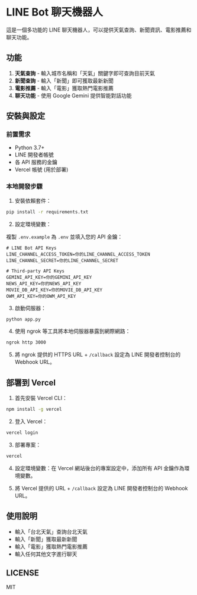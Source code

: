 # LINE Bot 聊天機器人

這是一個多功能的 LINE 聊天機器人，可以提供天氣查詢、新聞資訊、電影推薦和聊天功能。

## 功能

1. **天氣查詢** - 輸入城市名稱和「天氣」關鍵字即可查詢目前天氣
2. **新聞查詢** - 輸入「新聞」即可獲取最新新聞
3. **電影推薦** - 輸入「電影」獲取熱門電影推薦
4. **聊天功能** - 使用 Google Gemini 提供智能對話功能

## 安裝與設定

### 前置需求

- Python 3.7+
- LINE 開發者帳號
- 各 API 服務的金鑰
- Vercel 帳號 (用於部署)

### 本地開發步驟

1. 安裝依賴套件：

```bash
pip install -r requirements.txt
```

2. 設定環境變數：

複製 `.env.example` 為 `.env` 並填入您的 API 金鑰：

```
# LINE Bot API Keys
LINE_CHANNEL_ACCESS_TOKEN=你的LINE_CHANNEL_ACCESS_TOKEN
LINE_CHANNEL_SECRET=你的LINE_CHANNEL_SECRET

# Third-party API Keys
GEMINI_API_KEY=你的GEMINI_API_KEY
NEWS_API_KEY=你的NEWS_API_KEY
MOVIE_DB_API_KEY=你的MOVIE_DB_API_KEY
OWM_API_KEY=你的OWM_API_KEY
```

3. 啟動伺服器：

```bash
python app.py
```

4. 使用 ngrok 等工具將本地伺服器暴露到網際網路：

```bash
ngrok http 3000
```

5. 將 ngrok 提供的 HTTPS URL + `/callback` 設定為 LINE 開發者控制台的 Webhook URL。

## 部署到 Vercel

1. 首先安裝 Vercel CLI：

```bash
npm install -g vercel
```

2. 登入 Vercel：

```bash
vercel login
```

3. 部署專案：

```bash
vercel
```

4. 設定環境變數：在 Vercel 網站後台的專案設定中，添加所有 API 金鑰作為環境變數。

5. 將 Vercel 提供的 URL + `/callback` 設定為 LINE 開發者控制台的 Webhook URL。

## 使用說明

- 輸入「台北天氣」查詢台北天氣
- 輸入「新聞」獲取最新新聞
- 輸入「電影」獲取熱門電影推薦
- 輸入任何其他文字進行聊天

## LICENSE

MIT 